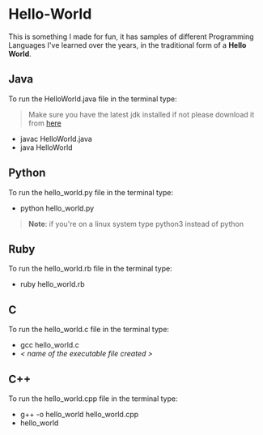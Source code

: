 # Hello-World

This is something I made for fun, it has samples of different Programming Languages I've learned over the years, in the traditional form of a **Hello World**.

## Java

To run the HelloWorld.java file in the terminal type:

> Make sure you have the latest jdk installed if not please download it from [here](https://www.oracle.com/in/java/technologies/javase-downloads.html)

- javac HelloWorld.java
- java HelloWorld

## Python

To run the hello_world.py file in the terminal type:

- python hello_world.py

> **Note**: if you're on a linux system type python3 instead of python

## Ruby

To run the hello_world.rb file in the terminal type:

- ruby hello_world.rb

## C

To run the hello_world.c file in the terminal type:

- gcc hello_world.c
- _< name of the executable file created >_

## C++

To run the hello_world.cpp file in the terminal type:

- g++ -o hello_world hello_world.cpp
- hello_world
